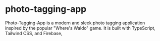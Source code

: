 # photo-tagging-app
Photo-Tagging-App is a modern and sleek photo tagging application inspired by the popular "Where's Waldo" game. It is built with TypeScript, Tailwind CSS, and Firebase,
